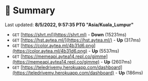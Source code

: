 # 📖 Summary
Last updated: **8/5/2022, 9:57:35 PTG "Asia/Kuala_Lumpur"**

- `GET` [https://shrt.ml](https://shrt.ml) - **Down** (15231ms)
- `GET` [https://hst.aytea.ml/](https://hst.aytea.ml/) - **Up** (317ms)
- `GET` [https://color.aytea.ml/4b31d6.png](https://color.aytea.ml/4b31d6.png) - **Up** (5537ms)
- `GET` [https://memeapi.aytea14.repl.co/gimme](https://memeapi.aytea14.repl.co/gimme) - **Up** (2607ms)
- `GET` [https://teledrivemy.herokuapp.com/dashboard](https://teledrivemy.herokuapp.com/dashboard) - **Up** (186ms)
